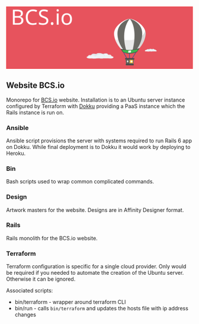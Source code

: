 ![Bcs.io](docs/images/bcsio_banner.svg)

## Website BCS.io

Monorepo for [BCS.io](1) website. Installation is to an Ubuntu server instance configured by Terraform with [Dokku](2) providing a PaaS instance which the Rails instance is run on.

### Ansible

Ansible script provisions the server with systems required to run Rails 6 app on Dokku. While final deployment is to Dokku it would work by deploying to Heroku.

### Bin

Bash scripts used to wrap common complicated commands.


### Design

Artwork masters for the website. Designs are in Affinity Designer format.

### Rails

Rails monolith for the BCS.io website.


### Terraform

Terraform configuration is specific for a single cloud provider. Only would be required if you needed to automate the creation of the Ubuntu server. Otherwise it can be ignored.

Associated scripts:

- bin/terraform - wrapper around terraform CLI
- bin/run - calls `bin/terraform` and updates the hosts file with ip address changes

[1]: https://bcs.io
[2]: https://github.com/dokku/dokku
